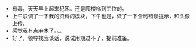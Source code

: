 + 有毒，天天早上起来犯困。还是爬楼梯到工位的。
+ 上午联调了一下我的资料的模块，下午也是，做了一下全局错误提示，和头像上传。
+ 感觉我有点麻木了。。。
+ 好了，领导找我谈话，说试用期过不了，提前准备。